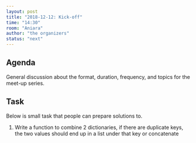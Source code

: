 ```yaml
---
layout: post
title: "2018-12-12: Kick-off"
time: "14:30"
room: "Aniara"
author: "the organizers"
status: "next"
---
```



## Agenda
General discussion about the format, duration, frequency, and topics for the
meet-up series. 

## Task

Below is small task that people can prepare solutions to.
1. Write a function to combine 2 dictionaries, if there are duplicate keys, the two values should end up in a list under that key or concatenate


